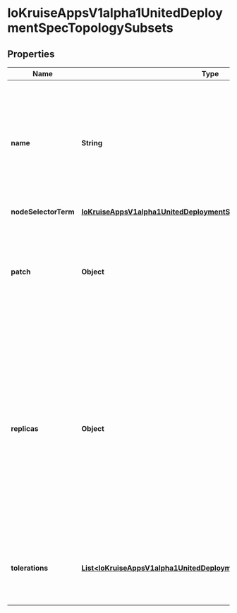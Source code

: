 
# IoKruiseAppsV1alpha1UnitedDeploymentSpecTopologySubsets

## Properties
Name | Type | Description | Notes
------------ | ------------- | ------------- | -------------
**name** | **String** | Indicates subset name as a DNS_LABEL, which will be used to generate subset workload name prefix in the format &#39;&lt;deployment-name&gt;-&lt;subset-name&gt;-&#39;. Name should be unique between all of the subsets under one UnitedDeployment. | 
**nodeSelectorTerm** | [**IoKruiseAppsV1alpha1UnitedDeploymentSpecTopologyNodeSelectorTerm**](IoKruiseAppsV1alpha1UnitedDeploymentSpecTopologyNodeSelectorTerm.md) |  |  [optional]
**patch** | **Object** | Patch indicates patching to the templateSpec. Patch takes precedence over other fields If the Patch also modifies the Replicas, NodeSelectorTerm or Tolerations, use value in the Patch |  [optional]
**replicas** | **Object** | Indicates the number of the pod to be created under this subset. Replicas could also be percentage like &#39;10%&#39;, which means 10% of UnitedDeployment replicas of pods will be distributed under this subset. If nil, the number of replicas in this subset is determined by controller. Controller will try to keep all the subsets with nil replicas have average pods. |  [optional]
**tolerations** | [**List&lt;IoKruiseAppsV1alpha1UnitedDeploymentSpecTopologyTolerations&gt;**](IoKruiseAppsV1alpha1UnitedDeploymentSpecTopologyTolerations.md) | Indicates the tolerations the pods under this subset have. A subset&#39;s tolerations is not allowed to be updated. |  [optional]



